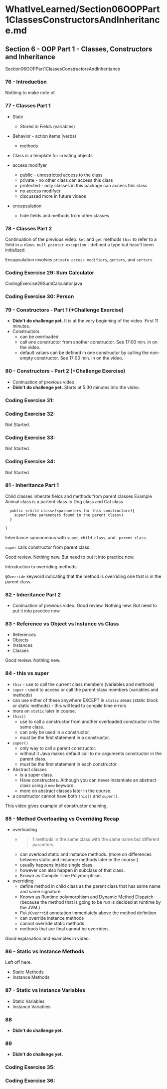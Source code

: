 # WhatIveLearned/Section06OOPPart1ClassesConstructorsAndInheritance.md

<!-- used this to populate the video titles https://docs.google.com/spreadsheets/d/1T5__se_ChZxoXZvkZaOl9QkjPdeYXxXMbDBR9tFP__k/edit#gid=656806513 -->

## Section 6 - OOP Part 1 - Classes, Constructors and Inheritance
Section06OOPPart1ClassesConstructorsAndInheritance

### 76 - Introduction
Nothing to make note of.

### 77 - Classes Part 1
* State
  * Stored in Fields (variables)
* Behavior - action items (verbs)
  * methods

* Class is a template for creating objects

* access modifyer
  * public - unrestricted access to the class
  * private - no other class can access this class
  * protected - only classes in this package can access this class
  * no access modifyer
  * discussed more in future videos

* encapsulation
  * hide fields and methods from other classes

### 78 - Classes Part 2
Continuation of the previous video.
`Set` and `get` methods
`this` to refer to a field in a class.
`null pointer exception` - defined a type but hasn't been initialized.

Encapsulation involves `private access modifiers`, `getters`, and `setters`.

### Coding Exercise 29: Sum Calculator
CodingExercise29SumCalculator.java

### Coding Exercise 30: Person

### 79 - Constructors - Part 1 (+Challenge Exercise)
* **Didn't do challenge yet.** It is at the very beginning of the video. First 11 minutes.
* Constructors
  * can be overloaded
  * call one constructor from another constructor. See 17:00 min. in on the video.
  * default values can be defined in one constructor by calling the non-empty constructor. See 17:00 min. in on the video.
 
### 80 - Constructors - Part 2 (+Challenge Exercise)
* Coninuation of previous video.
* **Didn't do challenge yet.** Starts at 5:30 minutes into the video.

### Coding Exercise 31: 

### Coding Exercise 32: 
Not Started.

### Coding Exercise 33: 
Not Started.

### Coding Exercise 34: 
Not Started.

### 81 - Inheritance Part 1
Child classes inherate fields and methods from parent classes
Example Animal class is a partent class to Dog class and Cat class
```public class <child class> extends <parent class>{
  public <child class>(<parameters for this constructor>){
    super(<the parameters found in the parent class>)
  }
  
}
```

Inheritance synonomous with `super`, `child class`, and ` parent class`.

`super` calls constructor from parent class

Good review. Nothing new. But need to put it into practice now.

Introduction to overriding methods.

`@Override` keyword indicating that the method is overriding one that is in the parent class.

### 82 - Inheritance Part 2
* Coninuation of previous video.
Good review. Nothing new. But need to put it into practice now.

### 83 - Reference vs Object vs Instance vs Class
* References
* Objects
* Instances
* Classes

Good review. Nothing new. 

### 84 - this vs super
* `this` - use to call the current class members (variables and methods)
* `super` - used to access or call the parent class members (variables and methods)
* can use either of these anywhere EXCEPT in `static` areas (static block or static methods) - this will lead to compile time errors.
* more on `static` later in course.
* `this()`
  * use to call a constructor from another overloaded constructor in the same class.
  * can only be used in a constructor.
  * must be the first statement in a constructor.
* `super()`
  * only way to call a parent constructor.
  * without it Java makes default call to no-arguments constructor in the parent class.
  * must be the first statement in each constructor.
* Abstract classes
  * is a super class.
  * Have constructors. Although you can never instantiate an abstract class using a `new` keyword.
  * more on abstract classes later in the course.
* a constructor cannot have both `this()` and `super()`.

This video gives example of constructor chaining.

### 85 - Method Overloading vs Overriding Recap
* overloading
  * > 1 methods in the same class with the same name but different paramters.
  * can overload static and instance methods. (more on differences between static and instance methods later in the course.)
  * usually happens inside single class.
  * however can also happen in subclass of that class.
  * Known as Compile Time Polymorphism.
* overriding
  * define method in child class as the parent class that has same name and same signature.
  * Known as Runtime polymorphism and Dynamic Method Dispatch (because the method that is going to be run is decided at runtime by the JVM.)
  * Put `@Overrrid` annotation immediately above the method definition.
  * can override instance methods
  * cannot override static methods
  * methods that are final cannot be overriden.

 Good explanation and examples in video.

### 86 - Static vs Instance Methods
Left off here.

* Static Methods
* Instance Methods

### 87 - Static vs Instance Variables
* Static Variables
* Instance Variables

### 88
* **Didn't do challenge yet.** 

### 89
* **Didn't do challenge yet.** 

### Coding Exercise 35:

### Coding Exercise 36:  